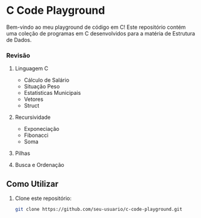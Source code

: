 # C Code Playground

Bem-vindo ao meu playground de código em C! Este repositório contém uma coleção de programas em C desenvolvidos para a matéria de Estrutura de Dados.

### Revisão

1. Linguagem C

   - Cálculo de Salário
   - Situação Peso
   - Estatisticas Municipais
   - Vetores
   - Struct

2. Recursividade
   - Exponeciação
   - Fibonacci
   - Soma

3. Pilhas
   
4. Busca e Ordenação 


## Como Utilizar

1. Clone este repositório:
   ```bash
   git clone https://github.com/seu-usuario/c-code-playground.git
   ```
